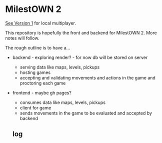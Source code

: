 # MilestOWN 2

[See Version 1](https://github.com/moefingers/UNLV-MilestO-W-N) for local multiplayer.

This repository is hopefully the front and backend for MilestOWN 2. More notes will follow.

The rough outline is to have a...

- backend - exploring render? - for now db will be stored on server
  - serving data like maps, levels, pickups
  - hosting games
  - accepting and validating movements and actions in the game and proctoring each game


- frontend - maybe gh pages?
  - consumes data like maps, levels, pickups
  - client for game
  - sends movements in the game to be evaluated and accepted by backend



  ## log